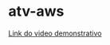 # atv-aws


<a href="https://www.youtube.com/watch?v=GqaTcXlD8z4&ab_channel=LPHBackspace">Link do video demonstrativo</a>